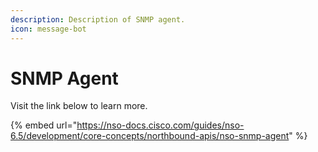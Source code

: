 ```yaml
---
description: Description of SNMP agent.
icon: message-bot
---
```


# SNMP Agent

Visit the link below to learn more.

{% embed url="https://nso-docs.cisco.com/guides/nso-6.5/development/core-concepts/northbound-apis/nso-snmp-agent" %}
